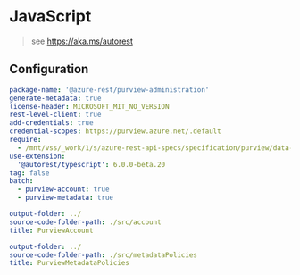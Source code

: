# JavaScript

> see https://aka.ms/autorest

## Configuration

```yaml $(multi-client)
package-name: '@azure-rest/purview-administration'
generate-metadata: true
license-header: MICROSOFT_MIT_NO_VERSION
rest-level-client: true
add-credentials: true
credential-scopes: https://purview.azure.net/.default
require:
  - /mnt/vss/_work/1/s/azure-rest-api-specs/specification/purview/data-plane/administration/readme.md
use-extension:
  '@autorest/typescript': 6.0.0-beta.20
tag: false
batch:
  - purview-account: true
  - purview-metadata: true
```
```yaml $(purview-account)
output-folder: ../
source-code-folder-path: ./src/account
title: PurviewAccount
```
```yaml $(purview-metadata)
output-folder: ../
source-code-folder-path: ./src/metadataPolicies
title: PurviewMetadataPolicies
```
